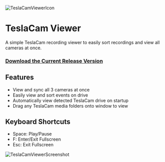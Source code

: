 ![TeslaCamViewerIcon](https://github.com/mattw01/TeslaCamViewer/blob/master/TeslaCamViewer/TeslaCamViewerIcon_64px.png?raw=true)
# TeslaCam Viewer
A simple TeslaCam recording viewer to easily sort recordings and view all cameras at once.

### [Download the Current Release Version](https://github.com/mattw01/TeslaCamViewer/releases/download/v0.2/TeslaCamViewer_V0.2.zip)

## Features
- View and sync all 3 cameras at once
- Easily view and sort events on drive
- Automatically view detected TeslaCam drive on startup
- Drag any TeslaCam media folders onto window to view

## Keyboard Shortcuts
- Space: Play/Pause
- F: Enter/Exit Fullscreen
- Esc: Exit Fullscreen

![TeslaCamViewerScreenshot](https://github.com/mattw01/TeslaCamViewer/blob/master/TeslaCamViewer/TeslaCamViewerScreenshot1.PNG?raw=true)
